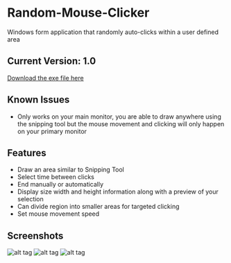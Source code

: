 # Random-Mouse-Clicker

Windows form application that randomly auto-clicks within a user defined area


## Current Version: 1.0
[Download the exe file here](https://github.com/milan102/Random-Mouse-Clicker/blob/master/v1.0%20release/Random%20Mouse%20Clicker.exe)

## Known Issues
- Only works on your main monitor, you are able to draw anywhere using the snipping tool but the mouse movement and clicking will only happen on your primary monitor

## Features 
- Draw an area similar to Snipping Tool
- Select time between clicks
- End manually or automatically
- Display size width and height information along with a preview of your selection
- Can divide region into smaller areas for targeted clicking
- Set mouse movement speed

## Screenshots
![alt tag](https://github.com/milan102/Random-Mouse-Clicker/blob/master/sample%20images/sample1.png)
![alt tag](https://github.com/milan102/Random-Mouse-Clicker/blob/master/sample%20images/sample2.png)
![alt tag](https://github.com/milan102/Random-Mouse-Clicker/blob/master/sample%20images/sample3.png)
